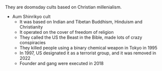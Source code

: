 They are doomsday cults based on Christian millenialism.

- Aum Shinrikyo cult
	- It was based on Indian and Tibetan Buddhism, Hinduism and Christianity
	- It operated on the cover of freedom of religion
	- They called the US the Beast in the Bible, made lots of crazy conspiracies
	- They killed people using a binary chemical weapon in Tokyo in 1995
	- In 1997, US designated it as a terrorist group, and it was removed in 2022
	- Founder and gang were executed in 2018